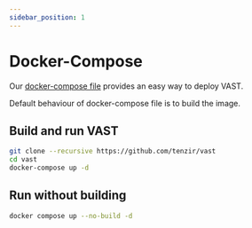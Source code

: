 ```yaml
---
sidebar_position: 1
---
```


# Docker-Compose

Our [docker-compose file](../../../../docker-compose.yml) provides an easy way to deploy VAST.

Default behaviour of docker-compose file is to build the image.

## Build and run VAST
```bash
git clone --recursive https://github.com/tenzir/vast
cd vast
docker-compose up -d
```

## Run without building
```bash
docker compose up --no-build -d
```

